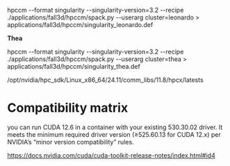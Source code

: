hpccm --format singularity --singularity-version=3.2 --recipe ./applications/fall3d/hpccm/spack.py --userarg cluster=leonardo > applications/fall3d/hpccm/singularity_leonardo.def

**Thea**

hpccm --format singularity --singularity-version=3.2 --recipe ./applications/fall3d/hpccm/spack.py --userarg cluster=thea > applications/fall3d/hpccm/singularity_thea.def


/opt/nvidia/hpc_sdk/Linux_x86_64/24.11/comm_libs/11.8/hpcx/latests


# Compatibility matrix 

you can run CUDA 12.6 in a container with your existing 530.30.02 driver. It meets the minimum required driver version (≥525.60.13 for CUDA 12.x) per NVIDIA’s “minor version compatibility” rules.

https://docs.nvidia.com/cuda/cuda-toolkit-release-notes/index.html#id4